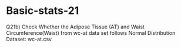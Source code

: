 # Basic-stats-21
Q21b) Check Whether the Adipose Tissue (AT) and Waist Circumference(Waist) from wc-at data set follows Normal Distribution Dataset: wc-at.csv
